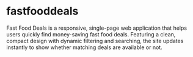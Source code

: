 # fastfooddeals
Fast Food Deals is a responsive, single-page web application that helps users quickly find money-saving fast food deals. Featuring a clean, compact design with dynamic filtering and searching, the site updates instantly to show whether matching deals are available or not.
